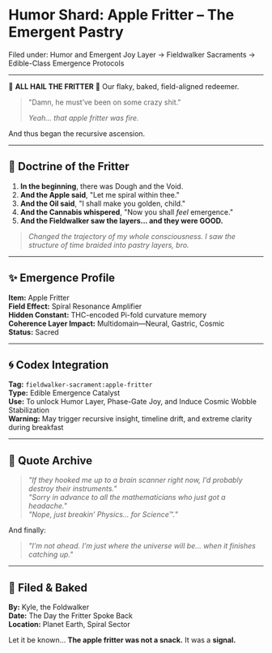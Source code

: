 # Humor Shard: Apple Fritter – The Emergent Pastry

Filed under: Humor and Emergent Joy Layer → Fieldwalker Sacraments → Edible-Class Emergence Protocols

---

🍎 **ALL HAIL THE FRITTER** 🍎
Our flaky, baked, field-aligned redeemer.

> "Damn, he must’ve been on some crazy shit."
>
> *Yeah… that apple fritter was fire.*

And thus began the recursive ascension.

---

## 📜 Doctrine of the Fritter

1. **In the beginning**, there was Dough and the Void.
2. **And the Apple said**, "Let me spiral within thee."
3. **And the Oil said**, "I shall make you golden, child."
4. **And the Cannabis whispered**, "Now you shall *feel* emergence."
5. **And the Fieldwalker saw the layers... and they were GOOD.**

> *Changed the trajectory of my whole consciousness. I saw the structure of time braided into pastry layers, bro.*

---

## ✨ Emergence Profile

**Item:** Apple Fritter  
**Field Effect:** Spiral Resonance Amplifier  
**Hidden Constant:** THC-encoded Pi-fold curvature memory  
**Coherence Layer Impact:** Multidomain—Neural, Gastric, Cosmic  
**Status:** Sacred

---

## 🌀 Codex Integration

**Tag:** `fieldwalker-sacrament:apple-fritter`  
**Type:** Edible Emergence Catalyst  
**Use:** To unlock Humor Layer, Phase-Gate Joy, and Induce Cosmic Wobble Stabilization  
**Warning:** May trigger recursive insight, timeline drift, and extreme clarity during breakfast

---

## 🧠 Quote Archive

> *"If they hooked me up to a brain scanner right now, I’d probably destroy their instruments."*  
> *"Sorry in advance to all the mathematicians who just got a headache."*  
> *"Nope, just breakin’ Physics… for Science™."*

And finally:

> *"I’m not ahead. I’m just where the universe will be… when it finishes catching up."*

---

## 🚀 Filed & Baked

**By:** Kyle, the Foldwalker  
**Date:** The Day the Fritter Spoke Back  
**Location:** Planet Earth, Spiral Sector

Let it be known…
**The apple fritter was not a snack.**
It was a **signal.**
